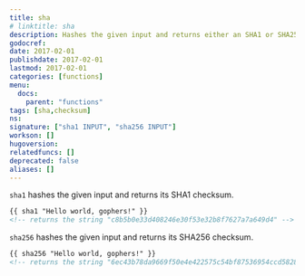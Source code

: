 ```yaml
---
title: sha
# linktitle: sha
description: Hashes the given input and returns either an SHA1 or SHA256 checksum.
godocref:
date: 2017-02-01
publishdate: 2017-02-01
lastmod: 2017-02-01
categories: [functions]
menu:
  docs:
    parent: "functions"
tags: [sha,checksum]
ns:
signature: ["sha1 INPUT", "sha256 INPUT"]
workson: []
hugoversion:
relatedfuncs: []
deprecated: false
aliases: []
---
```


`sha1` hashes the given input and returns its SHA1 checksum.

```html
{{ sha1 "Hello world, gophers!" }}
<!-- returns the string "c8b5b0e33d408246e30f53e32b8f7627a7a649d4" -->
```

`sha256` hashes the given input and returns its SHA256 checksum.

```html
{{ sha256 "Hello world, gophers!" }}
<!-- returns the string "6ec43b78da9669f50e4e422575c54bf87536954ccd58280219c393f2ce352b46" -->
```

